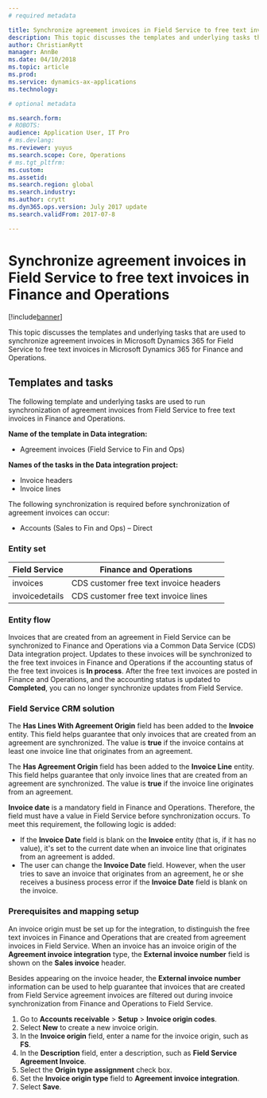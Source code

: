 ```yaml
---
# required metadata

title: Synchronize agreement invoices in Field Service to free text invoices in Finance and Operations
description: This topic discusses the templates and underlying tasks that are used to synchronize agreement invoices in Microsoft Dynamics 365 for Field Service to free text invoices in Microsoft Dynamics 365 for Finance and Operations.
author: ChristianRytt
manager: AnnBe
ms.date: 04/10/2018
ms.topic: article
ms.prod: 
ms.service: dynamics-ax-applications
ms.technology: 

# optional metadata

ms.search.form: 
# ROBOTS: 
audience: Application User, IT Pro
# ms.devlang: 
ms.reviewer: yuyus
ms.search.scope: Core, Operations
# ms.tgt_pltfrm: 
ms.custom: 
ms.assetid: 
ms.search.region: global
ms.search.industry: 
ms.author: crytt
ms.dyn365.ops.version: July 2017 update 
ms.search.validFrom: 2017-07-8

---
```


# Synchronize agreement invoices in Field Service to free text invoices in Finance and Operations

[!include[banner](../includes/banner.md)]

This topic discusses the templates and underlying tasks that are used to synchronize agreement invoices in Microsoft Dynamics 365 for Field Service to free text invoices in Microsoft Dynamics 365 for Finance and Operations.

## Templates and tasks

The following template and underlying tasks are used to run synchronization of agreement invoices from Field Service to free text invoices in Finance and Operations.

**Name of the template in Data integration:**

- Agreement invoices (Field Service to Fin and Ops)

**Names of the tasks in the Data integration project:**

- Invoice headers
- Invoice lines

The following synchronization is required before synchronization of agreement invoices can occur:

- Accounts (Sales to Fin and Ops) – Direct

### Entity set

| Field Service  | Finance and Operations                 |
|----------------|----------------------------------------|
| invoices       | CDS customer free text invoice headers |
| invoicedetails | CDS customer free text invoice lines   |

### Entity flow

Invoices that are created from an agreement in Field Service can be synchronized to Finance and Operations via a Common Data Service (CDS) Data integration project. Updates to these invoices will be synchronized to the free text invoices in Finance and Operations if the accounting status of the free text invoices is **In process**. After the free text invoices are posted in Finance and Operations, and the accounting status is updated to **Completed**, you can no longer synchronize updates from Field Service.

### Field Service CRM solution

The **Has Lines With Agreement Origin** field has been added to the **Invoice** entity. This field helps guarantee that only invoices that are created from an agreement are synchronized. The value is **true** if the invoice contains at least one invoice line that originates from an agreement.

The **Has Agreement Origin** field has been added to the **Invoice Line** entity. This field helps guarantee that only invoice lines that are created from an agreement are synchronized. The value is **true** if the invoice line originates from an agreement.

**Invoice date** is a mandatory field in Finance and Operations. Therefore, the field must have a value in Field Service before synchronization occurs. To meet this requirement, the following logic is added:

- If the **Invoice Date** field is blank on the **Invoice** entity (that is, if it has no value), it's set to the current date when an invoice line that originates from an agreement is added.
- The user can change the **Invoice Date** field. However, when the user tries to save an invoice that originates from an agreement, he or she receives a business process error if the **Invoice Date** field is blank on the invoice.

### Prerequisites and mapping setup

An invoice origin must be set up for the integration, to distinguish the free text invoices in Finance and Operations that are created from agreement invoices in Field Service. When an invoice has an invoice origin of the **Agreement invoice integration** type, the **External invoice number** field is shown on the **Sales invoice** header.

Besides appearing on the invoice header, the **External invoice number** information can be used to help guarantee that invoices that are created from Field Service agreement invoices are filtered out during invoice synchronization from Finance and Operations to Field Service.

1. Go to **Accounts receivable** \> **Setup** \> **Invoice origin codes**.
2. Select **New** to create a new invoice origin.
3. In the **Invoice origin** field, enter a name for the invoice origin, such as **FS**.
4. In the **Description** field, enter a description, such as **Field Service Agreement Invoice**.
5. Select the **Origin type assignment** check box.
6. Set the **Invoice origin type** field to **Agreement invoice integration**.
7. Select **Save**.



